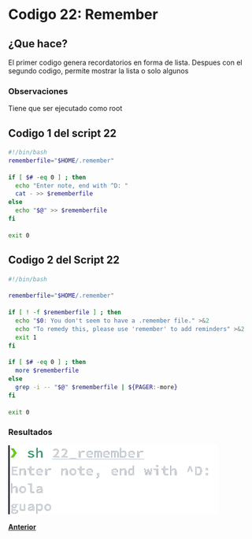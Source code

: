 # Codigo 22: Remember

## ¿Que hace?
El primer codigo genera recordatorios en forma de lista. Despues con el segundo codigo, permite mostrar la lista o solo algunos

### **Observaciones**
Tiene que ser ejecutado como root

## Codigo 1 del script 22
```bash
#!/bin/bash
rememberfile="$HOME/.remember"

if [ $# -eq 0 ] ; then
  echo "Enter note, end with ^D: "
  cat - >> $rememberfile
else
  echo "$@" >> $rememberfile
fi

exit 0
```

## Codigo 2 del Script 22
```bash
#!/bin/bash

rememberfile="$HOME/.remember"

if [ ! -f $rememberfile ] ; then
  echo "$0: You don't seem to have a .remember file." >&2
  echo "To remedy this, please use 'remember' to add reminders" >&2
  exit 1
fi

if [ $# -eq 0 ] ; then
  more $rememberfile
else
  grep -i -- "$@" $rememberfile | ${PAGER:-more}
fi

exit 0
```
### **Resultados**

![](https://github.com/SPM-UPVictoria/test-git-itsHaydo/blob/main/capturas/capturas/22.png)

**[Anterior](https://github.com/SPM-UPVictoria/test-git-itsHaydo)**
